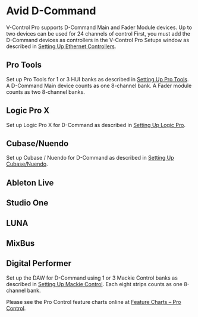# Avid D-Command

V-Control Pro supports D-Command Main and Fader Module devices. Up to two devices can be used for 24 channels of control First, you must add the D-Command devices as controllers in the V-Control Pro Setups window as described in [Setting Up Ethernet Controllers](./ethernet-controllers.md).

## Pro Tools
Set up Pro Tools for 1 or 3 HUI banks as described in [Setting Up Pro Tools](./pro-tools.md). A D-Command Main device counts as one 8-channel bank. A Fader module counts as two 8-channel banks.

## Logic Pro X
Set up Logic Pro X for D-Command as described in [Setting Up Logic Pro](./logic-pro.md).

## Cubase/Nuendo
Set up Cubase / Nuendo for D-Command as described in [Setting Up Cubase/Nuendo](./cubase-nuendo.md).

## Ableton Live
## Studio One
## LUNA
## MixBus
## Digital Performer
Set up the DAW for D-Command using 1 or 3 Mackie Control banks as described in [Setting Up Mackie Control](./mackie-control.md). Each eight strips counts as one 8-channel bank.

Please see the Pro Control feature charts online at [Feature Charts – Pro Control](https://neyrinck.com/help-category/v-control-pro-help/).

